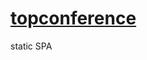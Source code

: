 # [topconference](https://topconference.github.io)
static SPA 
<!--[https://topConference.github.io](https://topConference.github.io)-->
